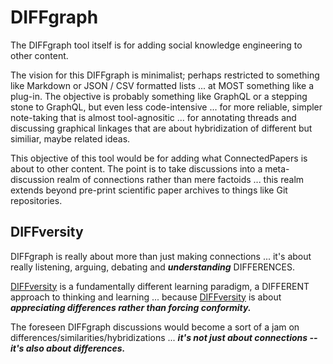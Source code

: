 # DIFFgraph

The DIFFgraph tool itself is for adding social knowledge engineering to other content. 

The vision for this DIFFgraph is minimalist; perhaps restricted to something like Markdown or JSON / CSV formatted lists ... at MOST something like a plug-in. The objective is probably something like GraphQL or a stepping stone to GraphQL, but even less code-intensive ... for more reliable, simpler note-taking that is almost tool-agnositic ... for annotating threads and discussing graphical linkages that are about hybridization of different but similiar, maybe related ideas.

This objective of this tool would be for adding what ConnectedPapers is about to other content. The point is to take discussions into a meta-discussion realm of connections rather than mere factoids ... this realm extends beyond pre-print scientific paper archives to things like Git repositories. 

## DIFFversity

DIFFgraph is really about more than just making connections ... it's about really listening, arguing, debating and ***understanding*** DIFFERENCES. 

[DIFFversity](https://diffwtf.github.io/) is a fundamentally different learning paradigm, a DIFFERENT approach to thinking and learning ... because [DIFFversity](https://diffwtf.github.io/) is about ***appreciating differences rather than forcing conformity.***

The foreseen DIFFgraph discussions would become a sort of a jam on differences/similarities/hybridizations ... ***it's not just about connections -- it's also about differences.***


